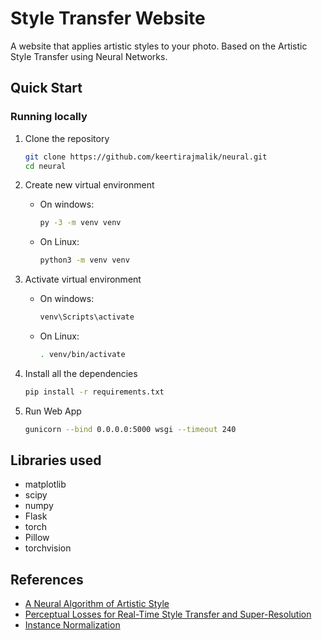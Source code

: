 # Style Transfer Website

A website that applies artistic styles to your photo. Based on the Artistic Style Transfer using Neural Networks.

## Quick Start

### Running locally

1. Clone the repository

    ```bash
    git clone https://github.com/keertirajmalik/neural.git
    cd neural
    ```

2. Create new virtual environment
    - On windows:

        ```bash
        py -3 -m venv venv
        ```

    - On Linux:

        ```bash
        python3 -m venv venv
        ```

3. Activate virtual environment
    - On windows:

        ```bash
        venv\Scripts\activate
        ```

    - On Linux:

        ```bash
        . venv/bin/activate
        ```

4. Install all the dependencies

    ```bash
    pip install -r requirements.txt
    ```

5. Run Web App

    ```bash
    gunicorn --bind 0.0.0.0:5000 wsgi --timeout 240
    ```


## Libraries used

- matplotlib
- scipy
- numpy
- Flask
- torch
- Pillow
- torchvision

## References

- [A Neural Algorithm of Artistic Style](https://arxiv.org/abs/1508.06576)
- [Perceptual Losses for Real-Time Style Transfer and Super-Resolution](https://arxiv.org/abs/1603.08155)
- [Instance Normalization](https://arxiv.org/pdf/1607.08022.pdf)
